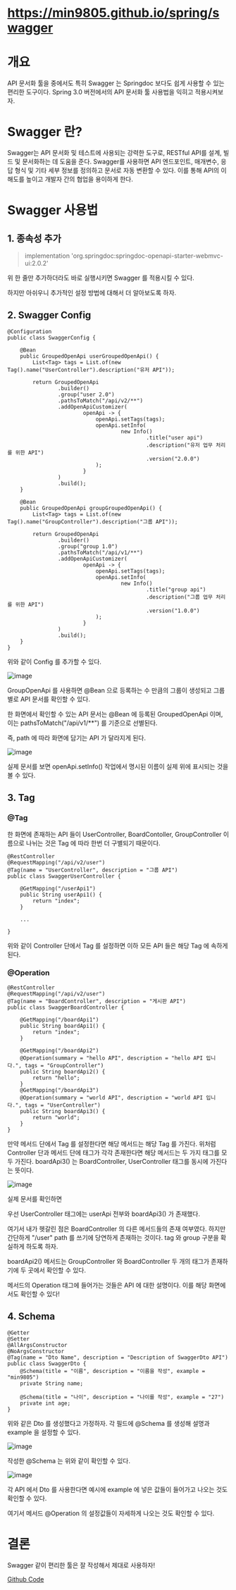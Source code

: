 # https://min9805.github.io/spring/swagger

# 개요

API 문서화 툴을 중에서도 특히 Swagger 는 Springdoc 보다도 쉽게 사용할 수 있는 편리한 도구이다. Spring 3.0 버전에서의 API 문서화 툴 사용법을 익히고 적용시켜보자.

# Swagger 란?

Swagger는 API 문서화 및 테스트에 사용되는 강력한 도구로, RESTful API를 설계, 빌드 및 문서화하는 데 도움을 준다. Swagger를 사용하면 API 엔드포인트, 매개변수, 응답 형식 및 기타 세부 정보를 정의하고 문서로 자동 변환할 수 있다. 이를 통해 API의 이해도를 높이고 개발자 간의 협업을 용이하게 한다.

# Swagger 사용법

## 1. 종속성 추가

> implementation 'org.springdoc:springdoc-openapi-starter-webmvc-ui:2.0.2'

위 한 줄만 추가하더라도 바로 실행시키면 Swagger 를 적용시킬 수 있다.

하지만 아쉬우니 추가적인 설정 방법에 대해서 더 알아보도록 하자.

## 2. Swagger Config

```
@Configuration
public class SwaggerConfig {

    @Bean
    public GroupedOpenApi userGroupedOpenApi() {
        List<Tag> tags = List.of(new Tag().name("UserController").description("유저 API"));

        return GroupedOpenApi
                .builder()
                .group("user 2.0")
                .pathsToMatch("/api/v2/**")
                .addOpenApiCustomizer(
                        openApi -> {
                            openApi.setTags(tags);
                            openApi.setInfo(
                                    new Info()
                                            .title("user api")
                                            .description("유저 업무 처리를 위한 API")
                                            .version("2.0.0")
                            );
                        }
                )
                .build();
    }

    @Bean
    public GroupedOpenApi groupGroupedOpenApi() {
        List<Tag> tags = List.of(new Tag().name("GroupController").description("그룹 API"));

        return GroupedOpenApi
                .builder()
                .group("group 1.0")
                .pathsToMatch("/api/v1/**")
                .addOpenApiCustomizer(
                        openApi -> {
                            openApi.setTags(tags);
                            openApi.setInfo(
                                    new Info()
                                            .title("group api")
                                            .description("그룹 업무 처리를 위한 API")
                                            .version("1.0.0")
                            );
                        }
                )
                .build();
    }
}
```

위와 같이 Config 를 추가할 수 있다.

![image](https://github.com/min9805/SpringFrameWork/assets/56664567/220fb8ec-061f-4e5d-82cb-a97f0f1995bc)

GroupOpenApi 를 사용하면 @Bean 으로 등록하는 수 만큼의 그룹이 생성되고
그룹별로 API 문서를 확인할 수 있다.

한 화면에서 확인할 수 있는 API 문서는 @Bean 에 등록된 GroupedOpenApi 이며, 이는 pathsToMatch("/api/v1/**") 를 기준으로 선별된다.

즉, path 에 따라 화면에 담기는 API 가 달라지게 된다.

![image](https://github.com/min9805/SpringFrameWork/assets/56664567/4d549989-bc54-4a85-8746-f1996696d739)

실제 문서를 보면 openApi.setInfo() 작업에서 명시된 이름이 실제 위에 표시되는 것을 볼 수 있다.

## 3. Tag

### @Tag

한 화면에 존재하는 API 들이 UserController, BoardContoller, GroupController 이름으로 나뉘는 것은 Tag 에 따라 한번 더 구별되기 때문이다.

```
@RestController
@RequestMapping("/api/v2/user")
@Tag(name = "UserController", description = "그룹 API")
public class SwaggerUserController {

    @GetMapping("/userApi1")
    public String userApi1() {
        return "index";
    }

    ...

}
```

위와 같이 Controller 단에서 Tag 를 설정하면 이하 모든 API 들은 해당 Tag 에 속하게 된다.


### @Operation

```
@RestController
@RequestMapping("/api/v2/user")
@Tag(name = "BoardController", description = "게시판 API")
public class SwaggerBoardController {

    @GetMapping("/boardApi1")
    public String boardApi1() {
        return "index";
    }

    @GetMapping("/boardApi2")
    @Operation(summary = "hello API", description = "hello API 입니다.", tags = "GroupController")
    public String boardApi2() {
        return "hello";
    }
    @GetMapping("/boardApi3")
    @Operation(summary = "world API", description = "world API 입니다.", tags = "UserController")
    public String boardApi3() {
        return "world";
    }
}
```

만약 메서드 단에서 Tag 를 설정한다면 해당 메서드는 해당 Tag 를 가진다.
위처럼 Controller 단과 메서드 단에 태그가 각각 존재한다면 해당 메서드는 두 가지 태그를 모두 가진다.
boardApi3() 는 BoardController, UserController 태그를 동시에 가진다는 뜻이다.

![image](https://github.com/min9805/SpringFrameWork/assets/56664567/4d549989-bc54-4a85-8746-f1996696d739)

실제 문서를 확인하면

우선 UserController 태그에는 userApi 전부와 boardApi3() 가 존재했다.

여기서 내가 헷갈린 점은 BoardController 의 다른 메서드들의 존재 여부였다. 하지만 간단하게 "/user" path 를 쓰기에 당연하게 존재하는 것이다. tag 와 group 구분을 확실하게 하도록 하자.

boardApi2() 메서드는 GroupController 와 BoardController 두 개의 태그가 존재하기에 두 곳에서 확인할 수 있다.

메서드의 Operation 태그에 들어가는 것들은 API 에 대한 설명이다. 이를 해당 화면에서도 확인할 수 있다!

## 4. Schema

```
@Getter
@Setter
@AllArgsConstructor
@NoArgsConstructor
@Tag(name = "Dto Name", description = "Description of SwaggerDto API")
public class SwaggerDto {
    @Schema(title = "이름", description = "이름을 작성", example = "min9805")
    private String name;

    @Schema(title = "나이", description = "나이를 작성", example = "27")
    private int age;
}
```

위와 같은 Dto 를 생성했다고 가정하자. 각 필드에 @Schema 를 생성해 설명과 example 을 설정할 수 있다.

![image](https://github.com/min9805/SpringFrameWork/assets/56664567/a1f0824e-90e3-4581-a0d7-f814ebdbdb96)

작성한 @Schema 는 위와 같이 확인할 수 있다.

![image](https://github.com/min9805/SpringFrameWork/assets/56664567/cdf6bf47-4abb-427c-9a8c-c446d548c076)

각 API 에서 Dto 를 사용한다면 예시에 example 에 넣은 값들이 들어가고 나오는 것도 확인할 수 있다.

여기서 메서드 @Operation 의 설정값들이 자세하게 나오는 것도 확인할 수 있다.

# 결론

Swagger 같이 편리한 툴은 잘 작성해서 제대로 사용하자!

[Github Code](https://github.com/min9805/SpringFrameWork/tree/master/Swagger)
